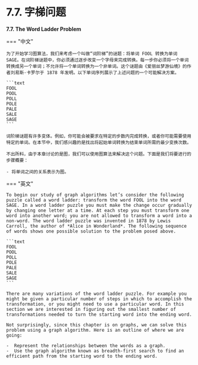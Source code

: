 # 7.7. 字梯问题

**7.7. The Word Ladder Problem**

=== "中文"

    为了开始学习图算法，我们来考虑一个叫做“词阶梯”的谜题：将单词 FOOL 转换为单词 SAGE。在词阶梯谜题中，你必须通过逐步改变一个字母来完成转换。每一步你必须将一个单词转换成另一个单词；不允许将一个单词转换为一个非单词。这个谜题由《爱丽丝梦游仙境》的作者刘易斯·卡罗尔于 1878 年发明。以下单词序列展示了上述问题的一个可能解决方案。
    
    ```text
    FOOL
    POOL
    POLL
    POLE
    PALE
    SALE
    SAGE        
    ```
    
    词阶梯谜题有许多变体。例如，你可能会被要求在特定的步数内完成转换，或者你可能需要使用特定的单词。在本节中，我们感兴趣的是找出将起始单词转换为结束单词所需的最少变换次数。
    
    不出所料，由于本章讨论的是图，我们可以使用图算法来解决这个问题。下面是我们将要进行的步骤概要：
    
    - 将单词之间的关系表示为图。


=== "英文"

    To begin our study of graph algorithms let’s consider the following puzzle called a word ladder: transform the word FOOL into the word SAGE. In a word ladder puzzle you must make the change occur gradually by changing one letter at a time. At each step you must transform one word into another word; you are not allowed to transform a word into a non-word. The word ladder puzzle was invented in 1878 by Lewis Carroll, the author of *Alice in Wonderland*. The following sequence of words shows one possible solution to the problem posed above.
    
    ```text
    FOOL
    POOL
    POLL
    POLE
    PALE
    SALE
    SAGE        
    ```
    
    There are many variations of the word ladder puzzle. For example you might be given a particular number of steps in which to accomplish the transformation, or you might need to use a particular word. In this section we are interested in figuring out the smallest number of transformations needed to turn the starting word into the ending word.
    
    Not surprisingly, since this chapter is on graphs, we can solve this problem using a graph algorithm. Here is an outline of where we are going:
    
    -  Represent the relationships between the words as a graph.
    -  Use the graph algorithm known as breadth-first search to find an efficient path from the starting word to the ending word.